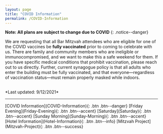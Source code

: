 ```yaml
---
layout: page
title: "COVID Information"
permalink: /COVID-Information
---
```

**Note: All plans are subject to change due to COVID**
{: .notice--danger}

We are requesting that all Bar Mitzvah attendees who are eligible for one of the COVID vaccines be **fully vaccinated** prior to coming to celebrate with us.  There are family and community members who are ineligible or immunocompromised, and we want to make this a safe weekend for them.  If you have specific medical conditions that prohibit vaccination, please reach out to us directly.  Further, current synagogue policy is that all adults who enter the building must be fully vaccinated, and that everyone—regardless of vaccination status—must remain properly masked while indoors.

<br />
*Last updated: 9/12/2021*

<hr />
[COVID Information](COVID-Information){: .btn .btn--danger}
[Friday Evening](Friday-Evening){: .btn .btn--accent} 
[Saturday](Saturday){: .btn .btn--accent}
[Sunday Morning](Sunday-Morning){: .btn .btn--accent} 
[Hotel Information](Hotel-Information){: .btn .btn--info}
[Mitzvah Project](Mitzvah-Project){: .btn .btn--success}
